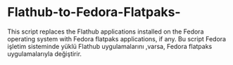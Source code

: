 # Flathub-to-Fedora-Flatpaks-
This script replaces the Flathub applications installed on the Fedora operating system with Fedora flatpaks applications, if any.
Bu script Fedora işletim sisteminde yüklü Flathub uygulamalarını ,varsa, Fedora flatpaks uygulamalarıyla değiştirir.
